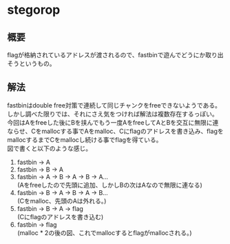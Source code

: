 # stegorop
## 概要
flagが格納されているアドレスが渡されるので、fastbinで遊んでどうにか取り出そうというもの。   
## 解法
fastbinはdouble free対策で連続して同じチャンクをfreeできないようである。  
しかし調べた限りでは、それにさえ気をつければ解法は複数存在するっぽい。  
今回はAをfreeした後にBを挟んでもう一度AをfreeしてAとBを交互に無限に連ならせ、Cをmallocする事でAをmalloc、Cにflagのアドレスを書き込み、flagをmallocするまでCをmallocし続ける事でflagを得ている。  
図で書くと以下のような感じ。  
1. fastbin -> A
2. fastbin -> B -> A
3. fastbin -> A -> B -> A -> B -> A...  
(Aをfreeしたので先頭に追加、しかしBの次はAなので無限に連なる)
4. fastbin -> B -> A -> B -> A -> B...  
(Cをmalloc、先頭のAは外れる。)
5. fastbin -> B -> A -> flag  
(Cにflagのアドレスを書き込む)
6. fastbin -> flag  
(malloc * 2の後の図、これでmallocするとflagがmallocされる。)
